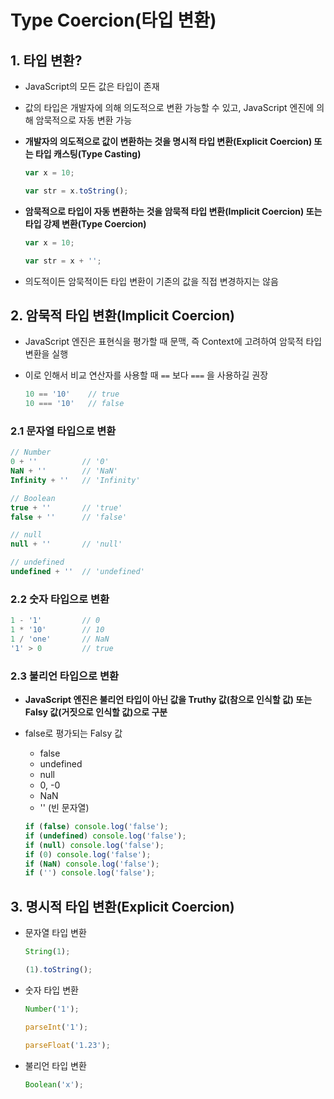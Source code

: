 # Type Coercion(타입 변환)

## 1. 타입 변환?

- JavaScript의 모든 값은 타입이 존재

- 값의 타입은 개발자에 의해 의도적으로 변환 가능할 수 있고, JavaScript  엔진에 의해 암묵적으로 자동 변환 가능

- **개발자의 의도적으로 값이 변환하는 것을 명시적 타입 변환(Explicit Coercion) 또는 타입 캐스팅(Type Casting)**

  ```javascript
  var x = 10;
  
  var str = x.toString();
  ```

- **암묵적으로 타입이 자동 변환하는 것을 암묵적 타입 변환(Implicit Coercion) 또는 타입 강제 변환(Type Coercion)**

  ```javascript
  var x = 10;
  
  var str = x + '';
  ```

- 의도적이든 암묵적이든 타입 변환이 기존의 값을 직접 변경하지는 않음

## 2. 암묵적 타입 변환(Implicit Coercion)

- JavaScript 엔진은 표현식을 평가할 때 문맥, 즉 Context에 고려하여 암묵적 타입 변환을 실행

- 이로 인해서 비교 연산자를 사용할 때 `==` 보다 `===` 을 사용하길 권장

  ```javascript
  10 == '10'	// true
  10 === '10'	// false
  ```

### 2.1 문자열 타입으로 변환

```javascript
// Number
0 + ''			// '0'
NaN + ''		// 'NaN'
Infinity + ''	// 'Infinity'

// Boolean
true + ''		// 'true'
false + ''		// 'false'

// null
null + ''		// 'null'

// undefined
undefined + ''	// 'undefined'
```

### 2.2 숫자 타입으로 변환

```javascript
1 - '1'			// 0
1 * '10'		// 10
1 / 'one'		// NaN
'1' > 0			// true
```

### 2.3 불리언 타입으로 변환

- **JavaScript 엔진은 불리언 타입이 아닌 값을 Truthy 값(참으로 인식할 값) 또는 Falsy 값(거짓으로 인식할 값)으로 구분**

- false로 평가되는 Falsy 값

  - false
  - undefined
  - null
  - 0, -0
  - NaN
  - '' (빈 문자열)

  ```javascript
  if (false) console.log('false');
  if (undefined) console.log('false');
  if (null) console.log('false');
  if (0) console.log('false');
  if (NaN) console.log('false');
  if ('') console.log('false');
  ```

## 3. 명시적 타입 변환(Explicit Coercion)

- 문자열 타입 변환

  ```javascript
  String(1);
  
  (1).toString();
  ```

- 숫자 타입 변환

  ```javascript
  Number('1');
  
  parseInt('1');
  
  parseFloat('1.23');
  ```

- 불리언 타입 변환

  ```javascript
  Boolean('x');
  ```

  